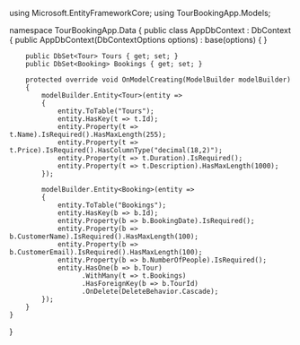 using Microsoft.EntityFrameworkCore;
using TourBookingApp.Models;

namespace TourBookingApp.Data
{
    public class AppDbContext : DbContext
    {
        public AppDbContext(DbContextOptions<AppDbContext> options)
            : base(options)
        {
        }

        public DbSet<Tour> Tours { get; set; }
        public DbSet<Booking> Bookings { get; set; }

        protected override void OnModelCreating(ModelBuilder modelBuilder)
        {
            modelBuilder.Entity<Tour>(entity =>
            {
                entity.ToTable("Tours");
                entity.HasKey(t => t.Id);
                entity.Property(t => t.Name).IsRequired().HasMaxLength(255);
                entity.Property(t => t.Price).IsRequired().HasColumnType("decimal(18,2)");
                entity.Property(t => t.Duration).IsRequired();
                entity.Property(t => t.Description).HasMaxLength(1000);
            });

            modelBuilder.Entity<Booking>(entity =>
            {
                entity.ToTable("Bookings");
                entity.HasKey(b => b.Id);
                entity.Property(b => b.BookingDate).IsRequired();
                entity.Property(b => b.CustomerName).IsRequired().HasMaxLength(100);
                entity.Property(b => b.CustomerEmail).IsRequired().HasMaxLength(100);
                entity.Property(b => b.NumberOfPeople).IsRequired();
                entity.HasOne(b => b.Tour)
                      .WithMany(t => t.Bookings)
                      .HasForeignKey(b => b.TourId)
                      .OnDelete(DeleteBehavior.Cascade);
            });
        }
    }
}
